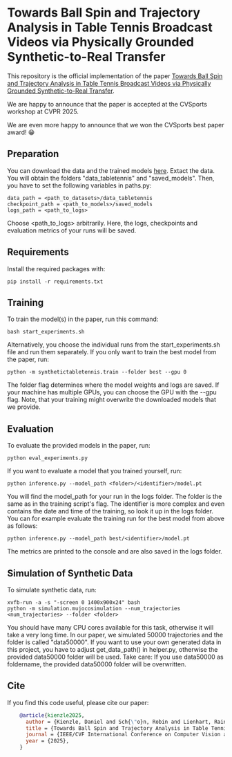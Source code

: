# Towards Ball Spin and Trajectory Analysis in Table Tennis Broadcast Videos via Physically Grounded Synthetic-to-Real Transfer

This repository is the official implementation of the paper [Towards Ball Spin and Trajectory Analysis in Table Tennis Broadcast Videos via Physically Grounded Synthetic-to-Real Transfer](https://arxiv.org/abs/2504.19863). 

We are happy to announce that the paper is accepted at the CVSports workshop at CVPR 2025.

We are even more happy to announce that we won the CVSports best paper award! 😁 

## Preparation
You can download the data and the trained models [here](https://mediastore.rz.uni-augsburg.de/get/GefuOVBcA7/). 
Extact the data.
You will obtain the folders "data_tabletennis" and "saved_models".
Then, you have to set the following variables in paths.py:
```paths
data_path = <path_to_datasets>/data_tabletennis
checkpoint_path = <path_to_models>/saved_models
logs_path = <path_to_logs>
```
Choose <path_to_logs> arbitrarily. Here, the logs, checkpoints and evaluation metrics of your runs will be saved.

## Requirements
Install the required packages with:
```setup
pip install -r requirements.txt
```

## Training
To train the model(s) in the paper, run this command:
```train
bash start_experiments.sh
```
Alternatively, you choose the individual runs from the start_experiments.sh file and run them separately.
If you only want to train the best model from the paper, run:
```train
python -m synthetictabletennis.train --folder best --gpu 0
```
The folder flag determines where the model weights and logs are saved. 
If your machine has multiple GPUs, you can choose the GPU with the --gpu flag.
Note, that your training might overwrite the downloaded models that we provide.

## Evaluation
To evaluate the provided models in the paper, run:
```eval
python eval_experiments.py
```
If you want to evaluate a model that you trained yourself, run:
```eval
python inference.py --model_path <folder>/<identifier>/model.pt
```
You will find the model_path for your run in the logs folder. 
The folder is the same as in the training script's flag. 
The identifier is more complex and even contains the date and time of the training, so look it up in the logs folder.
You can for example evaluate the training run for the best model from above as follows:
```eval
python inference.py --model_path best/<identifier>/model.pt
```
The metrics are printed to the console and are also saved in the logs folder.

## Simulation of Synthetic Data
To simulate synthetic data, run:
```synth
xvfb-run -a -s "-screen 0 1400x900x24" bash
python -m simulation.mujocosimulation --num_trajectories <num_trajectories> --folder <folder>
```
You should have many CPU cores available for this task, otherwise it will take a very long time.
In our paper, we simulated 50000 trajectories and the folder is called "data50000". 
If you want to use your own generated data in this project, you have to adjust get_data_path() in helper.py, otherwise the provided data50000 folder will be used.
Take care: If you use data50000 as foldername, the provided data50000 folder will be overwritten.

## Cite
If you find this code useful, please cite our paper:
```bibtex
    @article{kienzle2025,
      author = {Kienzle, Daniel and Sch{\"o}n, Robin and Lienhart, Rainer and Satoh, Shin'Ichi},
      title = {Towards Ball Spin and Trajectory Analysis in Table Tennis Broadcast Videos via Physically Grounded Synthetic-to-Real Transfer},
      journal = {IEEE/CVF International Conference on Computer Vision and Pattern Recognition Workshops (CVPRW)},
      year = {2025},
    }
```
